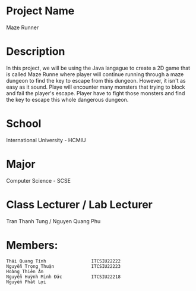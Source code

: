 # Project Name
Maze Runner
# Description
In this project, we will be using the Java langague to create a 2D game that is called Maze Runne where player will continue running through a maze dungeon to find the key to escape from this dungeon. However, it isn't as easy as it sound. Playe will encounter many monsters that trying to block and fail the player's escape. Player have to fight those monsters and find the key to escape this whole dangerous dungeon.
# School
International University - HCMIU
# Major
Computer Science - SCSE
# Class Lecturer / Lab Lecturer
Tran Thanh Tung / Nguyen Quang Phu
# Members:
    Thái Quang Tính                 ITCSIU22222
    Nguyễn Trọng Thuận              ITCSIU22223
    Hoàng Thiên Ân
    Nguyễn Huỳnh Minh Đức           ITCSIU22218
    Nguyễn Phát Lợi
